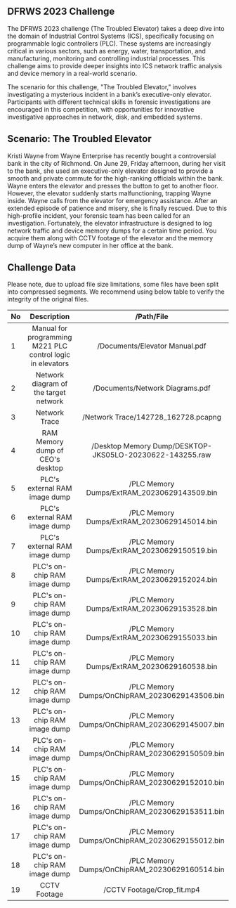 ## DFRWS 2023 Challenge
The DFRWS 2023 challenge (The Troubled Elevator)  takes a deep dive into the domain of Industrial Control Systems (ICS), specifically focusing on programmable logic controllers (PLC). These systems are increasingly critical in various sectors, such as energy, water, transportation, and manufacturing, monitoring and controlling industrial processes. This challenge aims to provide deeper insights into ICS network traffic analysis and device memory in a real-world scenario.

The scenario for this challenge, "The Troubled Elevator," involves investigating a mysterious incident in a bank’s executive-only elevator. Participants with different technical skills in forensic investigations are encouraged in this competition, with opportunities for innovative investigative approaches in network, disk, and embedded systems. 


## Scenario: The Troubled Elevator
Kristi Wayne from Wayne Enterprise has recently bought a controversial bank in the city of Richmond.
On June 29, Friday afternoon, during her visit to the bank, she used an executive-only elevator designed to provide a smooth and private commute for the high-ranking officials within the bank. Wayne enters the elevator and presses the button to get to another floor. However, the elevator suddenly starts malfunctioning, trapping Wayne inside. Wayne calls from the elevator for emergency assistance. After an extended episode of patience and misery, she is finally rescued. Due to this high-profile incident, your forensic team has been called for an investigation. Fortunately, the elevator infrastructure is designed to log network traffic and device memory dumps for a certain time period. You acquire them along with CCTV footage of the elevator and the memory dump of Wayne’s new computer in her office at the bank. 



## Challenge Data
Please note, due to upload file size limitations, some files have been split into compressed segments. We recommend using below table to verify the integrity of the original files.

|No|Description | /Path/File | SHA256|
|:---| :---: | :---: | ---: |
|1|Manual for programming M221 PLC control logic in elevators|/Documents/Elevator Manual.pdf|083bf2f8e4f9b72fffc472650f0ba69979a003959a9c9bf984b4756b8583c266|
|2|Network diagram of the target network|/Documents/Network Diagrams.pdf|e674c32ea8a5348f02c9ea81b701f97b5b3f559b3f23c5562c9ee5889b41bbc9|
|3|Network Trace|/Network Trace/142728_162728.pcapng|3b42d8eca97a62cd3db5801100b4ba51954f3c0a261bbea92d0a567e1ef885c9|
|4|RAM Memory dump of CEO's desktop|/Desktop Memory Dump/DESKTOP-JKS05LO-20230622-143255.raw|c476d6beffde196ba185572dfe8b27aeff7c1de3095558c66539faf8dbc22c0f|
|5|PLC's external RAM image dump|/PLC Memory Dumps/ExtRAM_20230629143509.bin|ee0b4e0d06a0b4de753ed9bef4a873823ca7d091fbc052b1f9a7346093a46ae8|
|6|PLC's external RAM image dump|/PLC Memory Dumps/ExtRAM_20230629145014.bin|dda6f2b1d234e51cd6d180721415ff13928b8c81c2ae10b9aeee87addba8d282|
|7|PLC's external RAM image dump|/PLC Memory Dumps/ExtRAM_20230629150519.bin|de22844ad4f058e339472b372286a2a231af586ef264aa1e7681081e341ac3e4|
|8|PLC's on-chip RAM image dump|/PLC Memory Dumps/ExtRAM_20230629152024.bin|af16e1098e606cb04cd51de15f127bd2f7308026b7fb2da92798857dd50862e3|
|9|PLC's on-chip RAM image dump|/PLC Memory Dumps/ExtRAM_20230629153528.bin|20d564930367e5837dd964e3547f4ceb8d8da892bb539f38baa94cde9b0f0eba|
|10|PLC's on-chip RAM image dump|/PLC Memory Dumps/ExtRAM_20230629155033.bin|5a021c340ca0de429ef2be127ea97f07a3fd2909daf84d4bcbc4fa0ae1e2ada1|
|11|PLC's on-chip RAM image dump|/PLC Memory Dumps/ExtRAM_20230629160538.bin|3cb665761b0891f220a57ede0368b4dd331e7b811e27da9ae13081a5067091d0|
|12|PLC's on-chip RAM image dump|/PLC Memory Dumps/OnChipRAM_20230629143506.bin|82b77f3d6632047d5191c3bd0e2f6436996003ed0e99b521690d2894b75a1449|
|13|PLC's on-chip RAM image dump|/PLC Memory Dumps/OnChipRAM_20230629145007.bin|b7b4851e6de68c45d2ca0da8e67163cc2a3984c1026673adce21a01d7069c963|
|14|PLC's on-chip RAM image dump|/PLC Memory Dumps/OnChipRAM_20230629150509.bin|fc206163a0a762d5547106542b3c98c84f5a3e1f1eea0feb66d6686856731e7b|
|15|PLC's on-chip RAM image dump|/PLC Memory Dumps/OnChipRAM_20230629152010.bin|af3ebc6942c401a7f8a0de0124d99f3904ae9789f694a0ca9541ffd8cfff8090|
|16|PLC's on-chip RAM image dump|/PLC Memory Dumps/OnChipRAM_20230629153511.bin|9a59e608d9d77678e46d0bc9f176f2ea093fecb7bcf0859a767e37c80b1a00b1|
|17|PLC's on-chip RAM image dump|/PLC Memory Dumps/OnChipRAM_20230629155012.bin|3d484e21654e6e04a6f3d4a94515cc6a8321435ee18322958daf09111d0e428f|
|18|PLC's on-chip RAM image dump|/PLC Memory Dumps/OnChipRAM_20230629160514.bin|ca99a13963f5ad66d2b36dbb947719da60654a083bbda549d25107aa339de684|
|19|CCTV Footage|/CCTV Footage/Crop_fit.mp4|a036e61586898c77092cfc8aeb9966ccc1b8ade3c94cd147665090be75978b5d|
